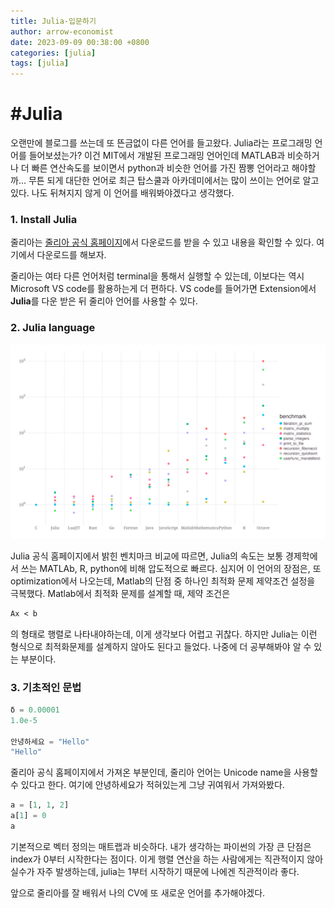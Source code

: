 ```yaml
---
title: Julia-입문하기
author: arrow-economist
date: 2023-09-09 00:38:00 +0800
categories: [julia]
tags: [julia]
---
```


# #Julia

오랜만에 블로그를 쓰는데 또 뜬금없이 다른 언어를 들고왔다. Julia라는 프로그래밍 언어를 들어보셨는가? 이건 MIT에서 개발된 프로그래밍 언어인데 MATLAB과 비슷하거나 더 빠른 연산속도를 보이면서 python과 비슷한 언어를 가진 짬뽕 언어라고 해야할까... 무튼 되게 대단한 언어로 최근 탑스쿨과 아카데미에서는 많이 쓰이는 언어로 알고 있다. 나도 뒤쳐지지 않게 이 언어를 배워봐야겠다고 생각했다.

### 1. Install Julia
줄리아는 [줄리아 공식 홈페이지](https://julialang.org)에서 다운로드를 받을 수 있고 내용을 확인할 수 있다. 여기에서 다운로드를 해보자.

줄리아는 여타 다른 언어처럼 terminal을 통해서 실행할 수 있는데, 이보다는 역시 Microsoft VS code를 활용하는게 더 편하다. VS code를 들어가면 Extension에서 **Julia**를 다운 받은 뒤 줄리아 언어를 사용할 수 있다.

### 2. Julia language
![enter image description here](https://raw.githubusercontent.com/arrow-economist/imageslibrary/main/benchmarks.svg)

Julia 공식 홈페이지에서 밝힌 벤치마크 비교에 따르면, Julia의 속도는 보통 경제학에서 쓰는 MATLAb, R, python에 비해 압도적으로 빠르다. 심지어 이 언어의 장점은, 또 optimization에서 나오는데, Matlab의 단점 중 하나인 최적화 문제 제약조건 설정을 극복했다. Matlab에서 최적화 문제를 설계할 때, 제약 조건은 

``` latex
Ax < b
```
의 형태로 행렬로 나타내야하는데, 이게 생각보다 어렵고 귀찮다. 하지만 Julia는 이런 형식으로 최적화문제를 설계하지 않아도 된다고 들었다. 나중에 더 공부해봐야 알 수 있는 부분이다.

### 3. 기초적인 문법
``` julia
δ = 0.00001
1.0e-5

안녕하세요 = "Hello"
"Hello"
```
줄리아 공식 홈페이지에서 가져온 부분인데, 줄리아 언어는 Unicode name을 사용할 수 있다고 한다. 여기에 안녕하세요가 적혀있는게 그냥 귀여워서 가져와봤다.

``` julia
a = [1, 1, 2]
a[1] = 0
a
```

기본적으로 벡터 정의는 매트랩과 비슷하다. 내가 생각하는 파이썬의 가장 큰 단점은 index가 0부터 시작한다는 점이다. 이게 행렬 연산을 하는 사람에게는 직관적이지 않아 실수가 자주 발생하는데, julia는 1부터 시작하기 때문에 나에겐 직관적이라 좋다.

앞으로 줄리아를 잘 배워서 나의 CV에 또 새로운 언어를 추가해야겠다.
<!--stackedit_data:
eyJoaXN0b3J5IjpbMTE2NDQ1Mzc5Niw3OTQxNjYzOTksLTEyNj
UwMDcwMywtMjA3ODA3MjAyMl19
-->